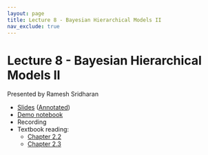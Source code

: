 ```yaml
---
layout: page
title: Lecture 8 - Bayesian Hierarchical Models II
nav_exclude: true
---
```


# Lecture 8 - Bayesian Hierarchical Models II

Presented by Ramesh Sridharan

- [Slides](https://docs.google.com/presentation/d/1u1mzKpPqMmehjlcv_Z_nOCk_A2E1vCh8JLc6N8jsLLg/edit?usp=sharing) ([Annotated](https://drive.google.com/file/d/1Xxd4koXQtWUGSgr0fKYLgdOABiOBnAZ8/view?usp=drive_link))
- [Demo notebook](https://data102.datahub.berkeley.edu/hub/user-redirect/git-pull?repo=https%3A%2F%2Fgithub.com%2Fds-102%2Ffa24-materials&urlpath=lab%2Ftree%2Ffa24-materials%2Flecture%2Flecture08%2Flec08.ipynb&branch=main)
- Recording
- Textbook reading:
  - [Chapter 2.2](https://data102.org/ds-102-book/content/chapters/02/02_hierarchical_models.html)
  - [Chapter 2.3](https://data102.org/ds-102-book/content/chapters/02/03_graphical_models.html)
